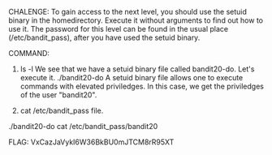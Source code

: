 CHALENGE: To gain access to the next level, you should use the setuid binary in the homedirectory. Execute it without arguments to find out how to use it. The password for this level can be found in the usual place (/etc/bandit_pass), after you have used the setuid binary.

COMMAND: 
1. ls -l
We see that we have a setuid binary file called bandit20-do. Let's execute it. ./bandit20-do
A setuid binary file allows one to execute commands with elevated priviledges. In this case, we get the priviledges of the user "bandit20".

2. cat /etc/bandit_pass file.

./bandit20-do cat /etc/bandit_pass/bandit20

FLAG: VxCazJaVykI6W36BkBU0mJTCM8rR95XT